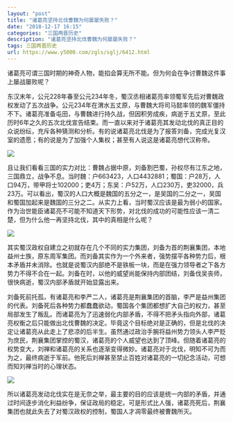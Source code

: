 ```yaml
---
layout: "post"
title: "诸葛亮坚持北伐曹魏为何屡屡失败？"
date: "2018-12-17 16:15"
categories: "三国两晋历史"
description: "诸葛亮坚持北伐曹魏为何屡屡失败？"
tags: 三国两晋历史
url: https://www.y5000.com/zgls/sglj/6412.html
---
```






诸葛亮可谓三国时期的神奇人物，能掐会算无所不能。但为何会在争讨曹魏这件事上屡战屡败呢？

东汉末年，公元228年春至公元234年冬，蜀汉丞相诸葛亮率领蜀军先后对曹魏政权发动了五次战争。公元234年在渭水五丈原，与曹魏大将司马懿率领的魏军僵持不下。诸葛亮准备屯田，与曹魏进行持久战，但因积劳成疾，病逝于五丈原，至此历时6年之久的五次北伐宣告结束。而一直以来对于诸葛亮其发动北伐的真正目的众说纷纭，充斥各种猜测和分析。有的说诸葛亮北伐是为了报答刘备，完成光复汉室的遗愿；有的说是为了加强个人集权；甚至有人说这是诸葛亮想代汉称帝。

![](https://img.y5000.com/uploads/allimg/161202/142H26329-0.jpg)

且让我们看看三国的实力对比：曹魏占据中原，刘备割巴蜀，孙权尽有江东之地，三国鼎立，战争不息。当时魏：户663423，人口4432881；蜀国：户28万，人口94万，带甲将士102000；吏4万；东吴：户52万，人口230万，吏32000，兵23万。可以看出，蜀汉的人口大概是魏国的五分之一，是吴国的二分之一，吴国和蜀国加起来是魏国的三分之二。从实力上看，当时蜀汉应该是最为弱小的国家。作为治世能臣诸葛亮不可能不知道天下形势，对北伐的成功的可能性应该一清二楚，但为什么他一再坚持北伐，其中的真相是什么呢？

![](https://img.y5000.com/uploads/allimg/161202/142H21420-1.jpg)

其实蜀汉政权自建立之初就存在几个不同的实力集团，刘备为首的荆襄集团，本地益州士族，原东周军集团。而刘备其实作为一个外来者，强势摆平各种势力后，根本矛盾并未消除。也就是说蜀汉内部绝不是铁板一块，而是在强力领导者之下各方势力不得不合在一起。刘备在时，以他的威望尚能保持内部团结，刘备伐吴丧师，很快病逝，蜀汉内部矛盾就开始显露出来。

刘备死前托孤，有诸葛亮和李严二人，诸葛亮是荆襄集团的首脑，李严是益州集团的代表。刘备死后各种势力都蠢蠢欲动，蜀国各个集团都想扩大自己的权力，甚至局部发生了叛乱。而诸葛亮为了迅速弱化内部矛盾，不得不把矛头指向外部，诸葛亮权衡之后只能做出北伐曹魏的决定。毕竟这个目标绝对是正确的，但是北伐的决定让诸葛亮从此走上了悲凉的后半生。虽然通过政治手腕将益州势力领头人李严贬为庶民，荆襄集团掌控的蜀汉，诸葛亮的个人威望也达到了顶峰。但随着诸葛亮的权势变大，刘禅和诸葛亮的关系也逐渐变得微妙。诸葛亮对于北伐，明知不可为而为之，最终病逝于军前。他死后刘禅甚至禁止百姓对诸葛亮的一切纪念活动，可想而知刘禅当时的心理状态。

![](https://img.y5000.com/uploads/allimg/161202/142H210B-2.jpg)

所以诸葛亮发动北伐实在是无奈之举，最主要的目的应该是统一内部的矛盾，并通过时间逐步消化利益纷争，保证政局的稳定。可是形式比人强，诸葛亮死后，荆襄集团也就此失去了对蜀汉政权的控制，蜀国人才凋零最终被曹魏所灭。
